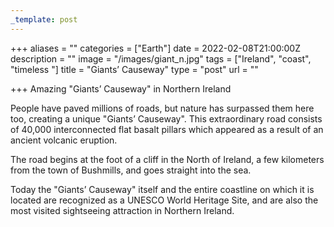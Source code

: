 ```yaml
---
_template: post
---
```





+++
aliases = ""
categories = ["Earth"]
date = 2022-02-08T21:00:00Z
description = ""
image = "/images/giant_n.jpg"
tags = ["Ireland", "coast", "timeless "]
title = "Giants’ Causeway"
type = "post"
url = ""

+++
Amazing "Giants’ Causeway" in Northern Ireland  
  
People have paved millions of roads, but nature has surpassed them here too, creating a unique "Giants’ Causeway". This extraordinary road consists of 40,000 interconnected flat basalt pillars which appeared as a result of an ancient volcanic eruption.  
  
The road begins at the foot of a cliff in the North of Ireland, a few kilometers from the town of Bushmills, and goes straight into the sea.  
  
Today the "Giants’ Causeway" itself and the entire coastline on which it is located are recognized as a UNESCO World Heritage Site, and are also the most visited sightseeing attraction in Northern Ireland.
